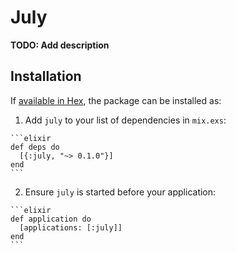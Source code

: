 # July

**TODO: Add description**

## Installation

If [available in Hex](https://hex.pm/docs/publish), the package can be installed as:

  1. Add `july` to your list of dependencies in `mix.exs`:

    ```elixir
    def deps do
      [{:july, "~> 0.1.0"}]
    end
    ```

  2. Ensure `july` is started before your application:

    ```elixir
    def application do
      [applications: [:july]]
    end
    ```


